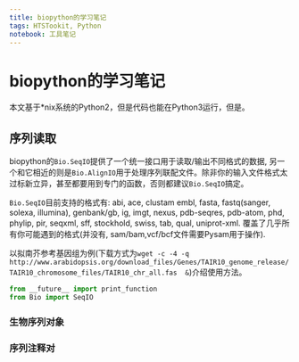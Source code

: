 ```yaml
---
title: biopython的学习笔记
tags: HTSTookit, Python
notebook: 工具笔记
---
```


<!-- @import "[TOC]" {cmd="toc" depthFrom=1 depthTo=6 orderedList=false} -->

# biopython的学习笔记

本文基于\*nix系统的Python2，但是代码也能在Python3运行，但是。

## 序列读取

biopython的`Bio.SeqIO`提供了一个统一接口用于读取/输出不同格式的数据, 另一个和它相近的则是`Bio.AlignIO`用于处理序列联配文件。除非你的输入文件格式太过标新立异，甚至都要用到专门的函数，否则都建议`Bio.SeqIO`搞定。

`Bio.SeqIO`目前支持的格式有: abi, ace, clustam embl, fasta, fastq(sanger, solexa, illumina), genbank/gb, ig, imgt, nexus, pdb-seqres, pdb-atom, phd, phylip, pir, seqxml, sff, stockhold, swiss, tab, qual, uniprot-xml. 覆盖了几乎所有你可能遇到的格式(并没有, sam/bam,vcf/bcf文件需要Pysam用于操作).

以拟南芥参考基因组为例(下载方式为`wget -c -4 -q http://www.arabidopsis.org/download_files/Genes/TAIR10_genome_release/TAIR10_chromosome_files/TAIR10_chr_all.fas  &`)介绍使用方法。

```python
from __future__ import print_function
from Bio import SeqIO

```

### 生物序列对象

### 序列注释对